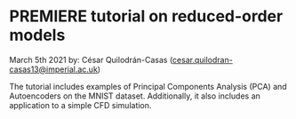 # PREMIERE tutorial on reduced-order models
March 5th 2021
by: César Quilodrán-Casas (cesar.quilodran-casas13@imperial.ac.uk)

The tutorial includes examples of Principal Components Analysis (PCA) and Autoencoders on the MNIST dataset. Additionally, it also includes an application to a simple CFD simulation.
